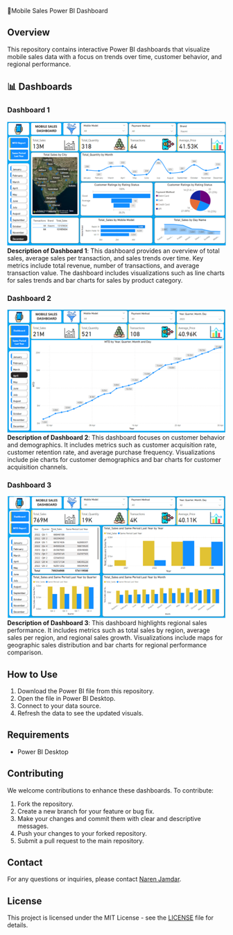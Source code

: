 📱Mobile Sales Power BI Dashboard

## Overview
This repository contains interactive Power BI dashboards that visualize mobile sales data with a focus on trends over time, customer behavior, and regional performance.

## 📊 Dashboards

### Dashboard 1
![Dashboard 1](https://github.com/nar-en57/Mobile-Sales-Power-BI-Dashboard/blob/main/Dashboard%201.png)
**Description of Dashboard 1**: This dashboard provides an overview of total sales, average sales per transaction, and sales trends over time. Key metrics include total revenue, number of transactions, and average transaction value. The dashboard includes visualizations such as line charts for sales trends and bar charts for sales by product category.

### Dashboard 2
![Dashboard 2](https://github.com/nar-en57/Mobile-Sales-Power-BI-Dashboard/blob/main/Dashboard%202.png)
**Description of Dashboard 2**: This dashboard focuses on customer behavior and demographics. It includes metrics such as customer acquisition rate, customer retention rate, and average purchase frequency. Visualizations include pie charts for customer demographics and bar charts for customer acquisition channels.

### Dashboard 3
![Dashboard 3](https://github.com/nar-en57/Mobile-Sales-Power-BI-Dashboard/blob/main/Dashboard%203.png)
**Description of Dashboard 3**: This dashboard highlights regional sales performance. It includes metrics such as total sales by region, average sales per region, and regional sales growth. Visualizations include maps for geographic sales distribution and bar charts for regional performance comparison.

## How to Use
1. Download the Power BI file from this repository.
2. Open the file in Power BI Desktop.
3. Connect to your data source.
4. Refresh the data to see the updated visuals.

## Requirements
- Power BI Desktop

## Contributing
We welcome contributions to enhance these dashboards. To contribute:

1. Fork the repository.
2. Create a new branch for your feature or bug fix.
3. Make your changes and commit them with clear and descriptive messages.
4. Push your changes to your forked repository.
5. Submit a pull request to the main repository.

## Contact
For any questions or inquiries, please contact [Naren Jamdar](mailto:narenjamdar57@gmail.com).

## License
This project is licensed under the MIT License - see the [LICENSE](LICENSE) file for details.
